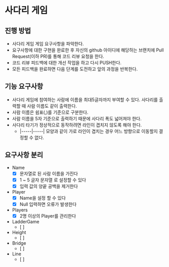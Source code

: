 # 사다리 게임
## 진행 방법
* 사다리 게임 게임 요구사항을 파악한다.
* 요구사항에 대한 구현을 완료한 후 자신의 github 아이디에 해당하는 브랜치에 Pull Request(이하 PR)를 통해 코드 리뷰 요청을 한다.
* 코드 리뷰 피드백에 대한 개선 작업을 하고 다시 PUSH한다.
* 모든 피드백을 완료하면 다음 단계를 도전하고 앞의 과정을 반복한다.

## 기능 요구사항
* 사다리 게임에 참여하는 사람에 이름을 최대5글자까지 부여할 수 있다. 사다리를 출력할 때 사람 이름도 같이 출력한다.
* 사람 이름은 쉼표(,)를 기준으로 구분한다.
* 사람 이름을 5자 기준으로 출력하기 때문에 사다리 폭도 넓어져야 한다.
* 사다리 타기가 정상적으로 동작하려면 라인이 겹치지 않도록 해야 한다.
  * |-----|-----| 모양과 같이 가로 라인이 겹치는 경우 어느 방향으로 이동할지 결정할 수 없다.


## 요구사항 분리
- Name 
  - [x] 문자열로 된 사람 이름을 가진다
  - [x] 1 ~ 5 글자 문자열 로 설정할 수 있다
  - [x] 입력 값의 양끝 공백을 제거한다
- Player
  - [x] Name을 설정 할 수 있다
  - [x] Null 입력하면 오류가 발생한다
- Players
  - [x] 2명 이상의 Player를 관리한다
- LadderGame
  - [ ]
- Height
  - [ ]
- Bridge
  - [ ]
- Line
  - [ ] 

